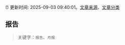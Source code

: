 :alarm_clock: 更新时间: 2025-09-03 09:40:01。[文章来源](/README.md)、[文章分类](/TAGS.md)

## 报告


> 关键字：`报告`、`月报`



